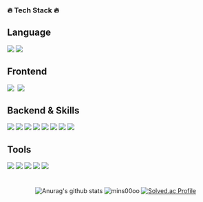 <h3>🔥 Tech Stack 🔥</h3>

## Language
<p><img src="https://img.shields.io/badge/Java-F05032?style=flat&logo=java&logoColor=white"> <img src="https://img.shields.io/badge/Python-3776AB?style=flat&logo=python&logoColor=white">
  
## Frontend
<img src="https://img.shields.io/badge/HTML5-E34F26?style=flat-flat&logo=HTML5&logoColor=white"/></a>&nbsp;
<img src="https://img.shields.io/badge/CSS3-1572B6?style=flat-flat&logo=CSS3&logoColor=white"/></a>&nbsp;
  
## Backend & Skills
<img src="https://img.shields.io/badge/Spring boot-6DB33F?style=flat&logo=Spring Boot&logoColor=white"> <img src="https://img.shields.io/badge/Spring Security-6DB33F?style=flat&logo=Spring Security&logoColor=white"> <img src="https://img.shields.io/badge/MySQL-4479A1?style=flat&logo=mysql&logoColor=white"> <img src="https://img.shields.io/badge/Amazon S3-569A31?style=flat&logo=amazon s3&logoColor=white">
<img src="https://img.shields.io/badge/Amazon EC2-FF9900?style=flat&logo=amazon ec2&logoColor=white">
<img src="https://img.shields.io/badge/Amazon RDS-527FFF?style=flat&logo=amazon rds&logoColor=white">
<img src="https://img.shields.io/badge/Docker-2496ED?style=flat&logo=docker&logoColor=white"> <img src="https://img.shields.io/badge/Redis-DC382D?style=flat&logo=redis&logoColor=white">


## Tools
<img src="https://img.shields.io/badge/Github-181717?style=flat&logo=github&logoColor=white"> <img src="https://img.shields.io/badge/Git-F05032?style=flat&logo=Git&logoColor=white"> <img src="https://img.shields.io/badge/Intellij-000000?style=flat&logo=Intellij-IDEA&logoColor=white"> <img src="https://img.shields.io/badge/jira-0052CC?style=flat&logo=JIRA&logoColor=white"> <img src="https://img.shields.io/badge/Notion-000000?style=flat&logo=Notion-IDEA&logoColor=white">


#
<div align ="center">

  ![Anurag's github stats](https://github-readme-stats-git-masterrstaa-rickstaa.vercel.app/api?username=mins00oo&count_private=true&show_icons=true&theme=white)
<img src="https://github-readme-stats.vercel.app/api/top-langs?username=mins00oo&show_icons=true&locale=en&layout=compact" alt="mins00oo" />
[![Solved.ac Profile](http://mazassumnida.wtf/api/v2/generate_badge?boj=rkdalstn7221)](https://solved.ac/rkdalstn7221/)
  
</div>
